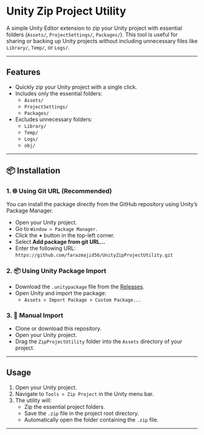 # Unity Zip Project Utility

A simple Unity Editor extension to zip your Unity project with essential folders (`Assets/`, `ProjectSettings/`, `Packages/`). This tool is useful for sharing or backing up Unity projects without including unnecessary files like `Library/`, `Temp/`, or `Logs/`.

---

## Features

- Quickly zip your Unity project with a single click.
- Includes only the essential folders:
  - `Assets/`
  - `ProjectSettings/`
  - `Packages/`
- Excludes unnecessary folders:
  - `Library/`
  - `Temp/`
  - `Logs/`
  - `obj/`

---
## 📦 **Installation**
### 1. 🌐 Using Git URL (Recommended)
You can install the package directly from the GitHub repository using Unity’s Package Manager.

- Open your Unity project.
- Go to `Window > Package Manager`.
- Click the **+** button in the top-left corner.
- Select **Add package from git URL...**
- Enter the following URL:
`https://github.com/farazmajid56/UnityZipProjectUtility.git`

### 2. 📦 Using Unity Package Import
- Download the `.unitypackage` file from the [Releases](https://github.com/farazmajid56/UnityZipProjectUtility/releases).
- Open Unity and import the package:
  - `Assets > Import Package > Custom Package...`

### 3. 🚀 Manual Import
- Clone or download this repository.
- Open your Unity project.
- Drag the `ZipProjectUtility` folder into the `Assets` directory of your project.
---

## Usage

1. Open your Unity project.
2. Navigate to `Tools > Zip Project` in the Unity menu bar.
3. The utility will:
   - Zip the essential project folders.
   - Save the `.zip` file in the project root directory.
   - Automatically open the folder containing the `.zip` file.

---
